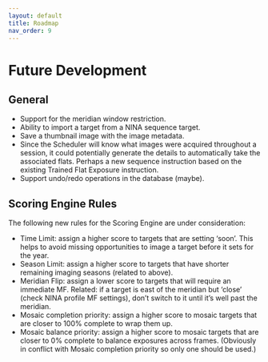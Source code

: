 ```yaml
---
layout: default
title: Roadmap
nav_order: 9
---
```


# Future Development

## General
* Support for the meridian window restriction.
* Ability to import a target from a NINA sequence target.
* Save a thumbnail image with the image metadata.
* Since the Scheduler will know what images were acquired throughout a session, it could potentially generate the details to automatically take the associated flats.  Perhaps a new sequence instruction based on the existing Trained Flat Exposure instruction.
* Support undo/redo operations in the database (maybe).

## Scoring Engine Rules
The following new rules for the Scoring Engine are under consideration:
* Time Limit: assign a higher score to targets that are setting ‘soon’. This helps to avoid missing opportunities to image a target before it sets for the year.
* Season Limit: assign a higher score to targets that have shorter remaining imaging seasons (related to above).
* Meridian Flip: assign a lower score to targets that will require an immediate MF. Related: if a target is east of the meridian but ‘close’ (check NINA profile MF settings), don’t switch to it until it’s well past the meridian. 
* Mosaic completion priority: assign a higher score to mosaic targets that are closer to 100% complete to wrap them up. 
* Mosaic balance priority: assign a higher score to mosaic targets that are closer to 0% complete to balance exposures across frames. (Obviously in conflict with Mosaic completion priority so only one should be used.)
